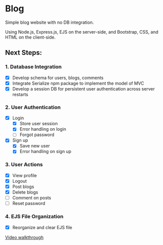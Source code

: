# Blog

Simple blog website with no DB integration.

Using Node.js, Express.js, EJS on the server-side, and Bootstrap, CSS, and HTML on the client-side.

## Next Steps:

### 1. Database Integration

- [x] Develop schema for users, blogs, comments
- [x] Integrate Serialize npm package to implement the model of MVC
- [x] Develop a session DB for persistent user authentication across server restarts

### 2. User Authentication

- [x] Login
   - [x] Store user session
   - [x] Error handling on login
   - [ ] Forgot password
- [x] Sign up
   - [x] Save new user
   - [x] Error handling on sign up

### 3. User Actions
- [x] View profile
- [x] Logout
- [x] Post blogs
- [x] Delete blogs
- [ ] Comment on posts
- [ ] Reset password

### 4. EJS File Organization

- [x] Reorganize and clear EJS file

[Video walkthrough]("blog_walkthrough.mp4")

